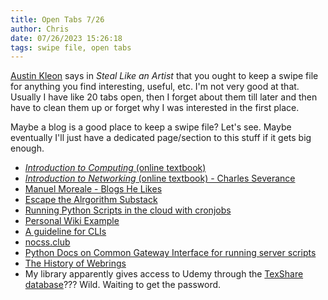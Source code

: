```yaml
---
title: Open Tabs 7/26
author: Chris
date: 07/26/2023 15:26:18 
tags: swipe file, open tabs
---
```


[Austin Kleon](https://austinkleon.com) says in *Steal Like an Artist* that you ought to keep a swipe file for anything you find interesting, useful, etc. I'm not very good at that. Usually I have like 20 tabs open, then I forget about them till later and then have to clean them up or forget why I was interested in the first place.

Maybe a blog is a good place to keep a swipe file? Let's see. Maybe eventually I'll just have a dedicated page/section to this stuff if it gets big enough.

- [*Introduction to Computing* (online textbook)](https://computingbook.org/FullText.pdf)
- [*Introduction to Networking* (online textbook) - Charles Severance](https://do1.dr-chuck.net/net-intro/EN_us/net-intro.pdf)
- [Manuel Moreale - Blogs He Likes](https://manuelmoreale.com/personal-blogs)
- [Escape the Alrgorithm Substack](https://escapethealgorithm.substack.com/)
- [Running Python Scripts in the cloud with cronjobs](https://medium.com/@cprkrn/running-automated-python-scripts-in-the-cloud-with-cronjobs-47476b33f817)
- [Personal Wiki Example](https://wiki.nikiv.dev/)
- [A guideline for CLIs](https://clig.dev/#guidelines)
- [nocss.club](https://nocss.club/)
- [Python Docs on Common Gateway Interface for running server scripts](https://docs.python.org/3/library/cgi.html)
- [The History of Webrings](https://brisray.com/web/webring-history.htm)
- My library apparently gives access to Udemy through the [TexShare database](https://texshare.net/login.php?db=udemy&org=)??? Wild. Waiting to get the password.